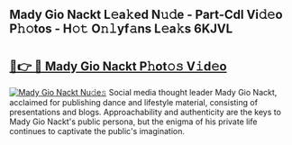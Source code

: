 ## Mady Gio Nackt L𝚎a𝚔ed N𝚞𝚍e - Part-Cdl Vi𝚍𝚎o P𝚑𝚘tos - H𝚘𝚝 O𝚗𝚕yf𝚊ns L𝚎a𝚔s 6KJVL

# <h2><a href="http://kf63z6.oniu.top/?m=Mady+Gio+Nackt">🔗👉 🔴 Mady Gio Nackt P𝚑ot𝚘𝚜 V𝚒d𝚎o</a></h2>

[![Mady Gio Nackt Nu𝚍e𝚜](https://i.imgur.com/0qMVB7G.gif)](http://kf63z6.oniu.top/?m=Mady+Gio+Nackt)
Social media thought leader Mady Gio Nackt, acclaimed for publishing dance and lifestyle material, consisting of presentations and blogs. Approachability and authenticity are the keys to Mady Gio Nackt's public persona, but the enigma of his private life continues to captivate the public's imagination.  
